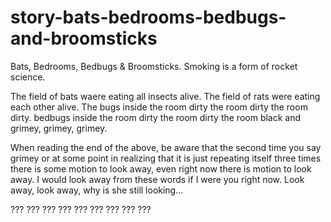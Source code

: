 # story-bats-bedrooms-bedbugs-and-broomsticks
Bats, Bedrooms, Bedbugs &amp; Broomsticks. Smoking is a form of rocket science. 

The field of bats waere eating all insects alive. The field of rats were eating each other alive. The bugs inside the room dirty the room dirty the room dirty. bedbugs inside the room dirty the room dirty the room black and grimey, grimey, grimey.

When reading the end of the above, be aware that the second time you say grimey or at some point in realizing that it is just repeating itself three times there is some motion to look away, even right now there is motion to look away. I would look away from these words if I were you right now. Look away, look away, why is she still looking...

???
???
???
???
???
???
???
???
???

